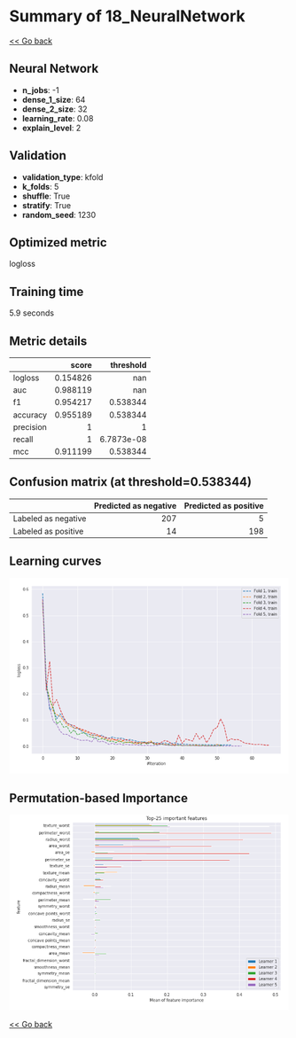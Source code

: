 # Summary of 18_NeuralNetwork

[<< Go back](../README.md)


## Neural Network
- **n_jobs**: -1
- **dense_1_size**: 64
- **dense_2_size**: 32
- **learning_rate**: 0.08
- **explain_level**: 2

## Validation
 - **validation_type**: kfold
 - **k_folds**: 5
 - **shuffle**: True
 - **stratify**: True
 - **random_seed**: 1230

## Optimized metric
logloss

## Training time

5.9 seconds

## Metric details
|           |    score |    threshold |
|:----------|---------:|-------------:|
| logloss   | 0.154826 | nan          |
| auc       | 0.988119 | nan          |
| f1        | 0.954217 |   0.538344   |
| accuracy  | 0.955189 |   0.538344   |
| precision | 1        |   1          |
| recall    | 1        |   6.7873e-08 |
| mcc       | 0.911199 |   0.538344   |


## Confusion matrix (at threshold=0.538344)
|                     |   Predicted as negative |   Predicted as positive |
|:--------------------|------------------------:|------------------------:|
| Labeled as negative |                     207 |                       5 |
| Labeled as positive |                      14 |                     198 |

## Learning curves
![Learning curves](learning_curves.png)

## Permutation-based Importance
![Permutation-based Importance](permutation_importance.png)

[<< Go back](../README.md)
